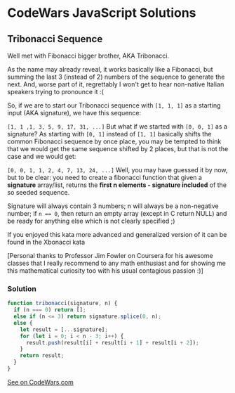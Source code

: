 # CodeWars JavaScript Solutions

## Tribonacci Sequence

Well met with Fibonacci bigger brother, AKA Tribonacci.

As the name may already reveal, it works basically like a Fibonacci, but summing the last 3 (instead of 2) numbers of the sequence to generate the next. And, worse part of it, regrettably I won't get to hear non-native Italian speakers trying to pronounce it :(

So, if we are to start our Tribonacci sequence with `[1, 1, 1]` as a starting input (AKA signature), we have this sequence:

`[1, 1 ,1, 3, 5, 9, 17, 31, ...]`
But what if we started with `[0, 0, 1]` as a signature? As starting with `[0, 1]` instead of `[1, 1]` basically shifts the common Fibonacci sequence by once place, you may be tempted to think that we would get the same sequence shifted by 2 places, but that is not the case and we would get:

`[0, 0, 1, 1, 2, 4, 7, 13, 24, ...]`
Well, you may have guessed it by now, but to be clear: you need to create a fibonacci function that given a **signature** array/list, returns the **first n elements - signature included** of the so seeded sequence.

Signature will always contain 3 numbers; n will always be a non-negative number; if `n == 0`, then return an empty array (except in C return NULL) and be ready for anything else which is not clearly specified ;)

If you enjoyed this kata more advanced and generalized version of it can be found in the Xbonacci kata

[Personal thanks to Professor Jim Fowler on Coursera for his awesome classes that I really recommend to any math enthusiast and for showing me this mathematical curiosity too with his usual contagious passion :)]

### Solution

```javascript
function tribonacci(signature, n) {
  if (n === 0) return [];
  else if (n <= 3) return signature.splice(0, n);
  else {
    let result = [...signature];
    for (let i = 0; i < n - 3; i++) {
      result.push(result[i] + result[i + 1] + result[i + 2]);
    }
    return result;
  }
}
```

[See on CodeWars.com](https://www.codewars.com/kata/556deca17c58da83c00002db/javascript)

